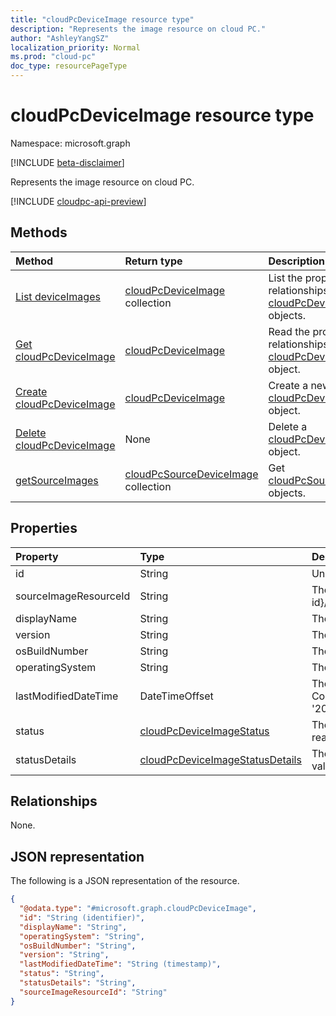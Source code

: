 ```yaml
---
title: "cloudPcDeviceImage resource type"
description: "Represents the image resource on cloud PC."
author: "AshleyYangSZ"
localization_priority: Normal
ms.prod: "cloud-pc"
doc_type: resourcePageType
---
```


# cloudPcDeviceImage resource type

Namespace: microsoft.graph

[!INCLUDE [beta-disclaimer](../../includes/beta-disclaimer.md)]

Represents the image resource on cloud PC.

[!INCLUDE [cloudpc-api-preview](../../includes/cloudpc-api-preview.md)]

## Methods

|Method|Return type|Description|
|:---|:---|:---|
|[List deviceImages](../api/virtualendpoint-list-deviceimages.md)|[cloudPcDeviceImage](../resources/cloudpcdeviceimage.md) collection|List the properties and relationships of [cloudPcDeviceImage](../resources/cloudpcdeviceimage.md) objects.|
|[Get cloudPcDeviceImage](../api/cloudpcdeviceimage-get.md)|[cloudPcDeviceImage](../resources/cloudpcdeviceimage.md)|Read the properties and relationships of a [cloudPcDeviceImage](../resources/cloudpcdeviceimage.md) object.|
|[Create cloudPcDeviceImage](../api/virtualendpoint-post-deviceimages.md)|[cloudPcDeviceImage](../resources/cloudpcdeviceimage.md)|Create a new [cloudPcDeviceImage](../resources/cloudpcdeviceimage.md) object.|
|[Delete cloudPcDeviceImage](../api/cloudpcdeviceimage-delete.md)|None|Delete a [cloudPcDeviceImage](../resources/cloudpcdeviceimage.md) object.|
|[getSourceImages](../api/cloudpcdeviceimage-getsourceimages.md)|[cloudPcSourceDeviceImage](../resources/cloudpcsourcedeviceimage.md) collection|Get [cloudPcSourceDeviceImage](../resources/cloudpcsourcedeviceimage.md) objects.|

## Properties

|Property|Type|Description|
|:---|:---|:---|
|id|String|Unique identifier for the image resource on cloud PC. Read-only.|
|sourceImageResourceId|String|The ID of the source image resource on Azure. Required format: "/subscriptions/{subscription-id}/resourceGroups/{resourceGroupName}/providers/Microsoft.Compute/images/{imageName}".|
|displayName|String|The image's display name.|
|version|String|The image version. For example: 0.0.1, 1.5.13.|
|osBuildNumber|String|The image's OS build version. For example: 1909.|
|operatingSystem|String|The image's operating system. For example: Windows 10 Enterprise.|
|lastModifiedDateTime|DateTimeOffset|The data and time that the image was last modified. The time is shown in ISO 8601 format and  Coordinated Universal Time (UTC) time. For example, midnight UTC on Jan 1, 2014 appears as '2014-01-01T00:00:00Z'.|
|status|[cloudPcDeviceImageStatus](../resources/enums.md)|The status of the image on cloud PC. Possible status include upload pending, failed to upload, or ready to use. Possible values are: `pending`, `ready`, `failed`.|
|statusDetails|[cloudPcDeviceImageStatusDetails](../resources/enums.md)|The details of the image's status, which indicates why the upload failed, if applicable. Possible values are: `internalServerError`, `sourceImageNotFound`.|

## Relationships

None.

## JSON representation

The following is a JSON representation of the resource.
<!-- {
  "blockType": "resource",
  "keyProperty": "id",
  "@odata.type": "microsoft.graph.cloudPcDeviceImage",
  "baseType": "microsoft.graph.entity",
  "openType": false
}
-->

``` json
{
  "@odata.type": "#microsoft.graph.cloudPcDeviceImage",
  "id": "String (identifier)",
  "displayName": "String",
  "operatingSystem": "String",
  "osBuildNumber": "String",
  "version": "String",
  "lastModifiedDateTime": "String (timestamp)",
  "status": "String",
  "statusDetails": "String",
  "sourceImageResourceId": "String"
}
```
